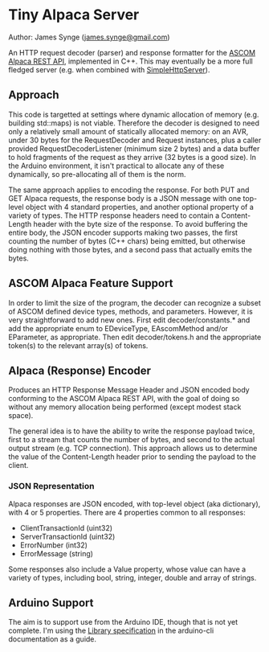 # Tiny Alpaca Server

Author: James Synge (james.synge@gmail.com)

An HTTP request decoder (parser) and response formatter for the
[ASCOM Alpaca REST API](https://ascom-standards.org/api/), implemented in C++.
This may eventually be a more full fledged server (e.g. when combined with
[SimpleHttpServer](https://github.com/jamessynge/arduino_experiments/blob/master/utilities/simple_http_server.h)).

## Approach

This code is targetted at settings where dynamic allocation of memory (e.g.
building std::maps) is not viable. Therefore the decoder is designed to need
only a relatively small amount of statically allocated memory: on an AVR, under
30 bytes for the RequestDecoder and Request instances, plus a caller provided
RequestDecoderListener (minimum size 2 bytes) and a data buffer to hold
fragments of the request as they arrive (32 bytes is a good size). In the
Arduino environment, it isn't practical to allocate any of these dynamically, so
pre-allocating all of them is the norm.

The same approach applies to encoding the response. For both PUT and GET Alpaca
requests, the response body is a JSON message with one top-level object with 4
standard properties, and another optional property of a variety of types. The
HTTP response headers need to contain a Content-Length header with the byte size
of the response. To avoid buffering the entire body, the JSON encoder supports
making two passes, the first counting the number of bytes (C++ chars) being
emitted, but otherwise doing nothing with those bytes, and a second pass that
actually emits the bytes.

## ASCOM Alpaca Feature Support

In order to limit the size of the program, the decoder can recognize a subset of
ASCOM defined device types, methods, and parameters. However, it is very
straightforward to add new ones. First edit decoder/constants.* and add the
appropriate enum to EDeviceType, EAscomMethod and/or EParameter, as appropriate.
Then edit decoder/tokens.h and the appropriate token(s) to the relevant array(s)
of tokens.

## Alpaca (Response) Encoder

Produces an HTTP Response Message Header and JSON encoded body conforming to the
ASCOM Alpaca REST API, with the goal of doing so without any memory allocation
being performed (except modest stack space).

The general idea is to have the ability to write the response payload twice,
first to a stream that counts the number of bytes, and second to the actual
output stream (e.g. TCP connection). This approach allows us to determine the
value of the Content-Length header prior to sending the payload to the client.

### JSON Representation

Alpaca responses are JSON encoded, with top-level object (aka dictionary), with
4 or 5 properties. There are 4 properties common to all responses:

*   ClientTransactionId (uint32)
*   ServerTransactionId (uint32)
*   ErrorNumber (int32)
*   ErrorMessage (string)

Some responses also include a Value property, whose value can have a variety of
types, including bool, string, integer, double and array of strings.

## Arduino Support

The aim is to support use from the Arduino IDE, though that is not yet complete.
I'm using the
[Library specification](https://arduino.github.io/arduino-cli/library-specification/)
in the arduino-cli documentation as a guide.
